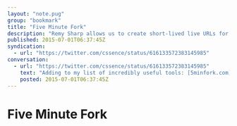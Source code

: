 ```yaml
---
layout: "note.pug"
group: "bookmark"
title: "Five Minute Fork"
description: "Remy Sharp allows us to create short-lived live URLs for GitHub repos."
published: 2015-07-01T06:37:45Z
syndication:
  - url: "https://twitter.com/cssence/status/616133572383145985"
conversation:
  - url: "https://twitter.com/cssence/status/616133572383145985"
    text: "Adding to my list of incredibly useful tools: [5minfork.com](http://5minfork.com/) by [@rem](https://twitter.com/rem)"
    posted: 2015-07-01T06:37:45Z
---
```


# Five Minute Fork
